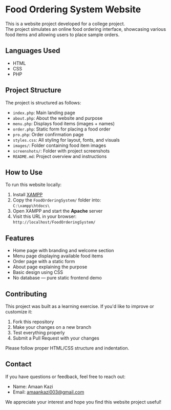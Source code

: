 # Food Ordering System Website

This is a website project developed for a college project.  
The project simulates an online food ordering interface, showcasing various food items and allowing users to place sample orders.

## Languages Used

- HTML  
- CSS  
- PHP 

## Project Structure

The project is structured as follows:

- `index.php`: Main landing page  
- `about.php`: About the website and purpose  
- `menu.php`: Displays food items (images + names)  
- `order.php`: Static form for placing a food order  
- `pro.php`: Order confirmation page  
- `styles.css`: All styling for layout, fonts, and visuals  
- `images/`: Folder containing food item images  
- `screenshots/`: Folder with project screenshots  
- `README.md`: Project overview and instructions

## How to Use

To run this website locally:

1. Install [XAMPP](https://www.apachefriends.org/index.html)
2. Copy the `FoodOrderingSystem/` folder into:  
   `C:\xampp\htdocs\`
3. Open XAMPP and start the **Apache** server
4. Visit this URL in your browser:  
   `http://localhost/FoodOrderingSystem/`

## Features

- Home page with branding and welcome section  
- Menu page displaying available food items  
- Order page with a static form  
- About page explaining the purpose  
- Basic design using CSS  
- No database — pure static frontend demo

## Contributing

This project was built as a learning exercise. If you'd like to improve or customize it:

1. Fork this repository  
2. Make your changes on a new branch  
3. Test everything properly  
4. Submit a Pull Request with your changes

Please follow proper HTML/CSS structure and indentation.

## Contact

If you have questions or feedback, feel free to reach out:

- Name: Amaan Kazi
- Email: amaankazi003@gmail.com

We appreciate your interest and hope you find this website project useful!
